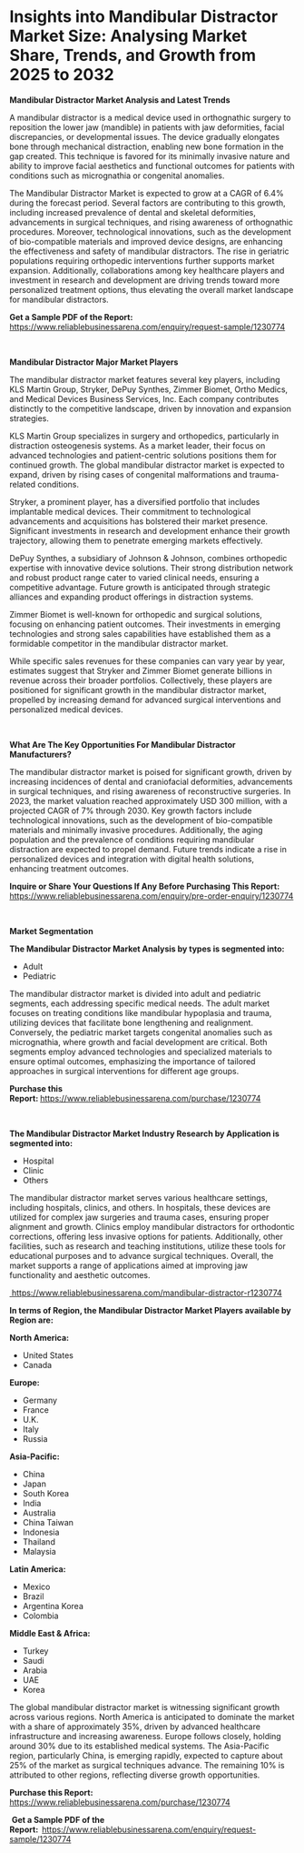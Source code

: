 <p><h1>Insights into Mandibular Distractor Market Size: Analysing Market Share, Trends, and Growth from 2025 to 2032</h1></p><p><strong>Mandibular Distractor Market Analysis and Latest Trends</strong></p>
<p><p>A mandibular distractor is a medical device used in orthognathic surgery to reposition the lower jaw (mandible) in patients with jaw deformities, facial discrepancies, or developmental issues. The device gradually elongates bone through mechanical distraction, enabling new bone formation in the gap created. This technique is favored for its minimally invasive nature and ability to improve facial aesthetics and functional outcomes for patients with conditions such as micrognathia or congenital anomalies.</p><p>The Mandibular Distractor Market is expected to grow at a CAGR of 6.4% during the forecast period. Several factors are contributing to this growth, including increased prevalence of dental and skeletal deformities, advancements in surgical techniques, and rising awareness of orthognathic procedures. Moreover, technological innovations, such as the development of bio-compatible materials and improved device designs, are enhancing the effectiveness and safety of mandibular distractors. The rise in geriatric populations requiring orthopedic interventions further supports market expansion. Additionally, collaborations among key healthcare players and investment in research and development are driving trends toward more personalized treatment options, thus elevating the overall market landscape for mandibular distractors.</p></p>
<p><strong>Get a Sample PDF of the Report:&nbsp;</strong> <a href="https://www.reliablebusinessarena.com/enquiry/request-sample/1230774?utm_campaign=2564&utm_medium=2&utm_source=Github&utm_content=ia&utm_term=13042025&utm_id=mandibular-distractor">https://www.reliablebusinessarena.com/enquiry/request-sample/1230774</a></p>
<p>&nbsp;</p>
<p><strong>Mandibular Distractor Major Market Players</strong></p>
<p><p>The mandibular distractor market features several key players, including KLS Martin Group, Stryker, DePuy Synthes, Zimmer Biomet, Ortho Medics, and Medical Devices Business Services, Inc. Each company contributes distinctly to the competitive landscape, driven by innovation and expansion strategies.</p><p>KLS Martin Group specializes in surgery and orthopedics, particularly in distraction osteogenesis systems. As a market leader, their focus on advanced technologies and patient-centric solutions positions them for continued growth. The global mandibular distractor market is expected to expand, driven by rising cases of congenital malformations and trauma-related conditions.</p><p>Stryker, a prominent player, has a diversified portfolio that includes implantable medical devices. Their commitment to technological advancements and acquisitions has bolstered their market presence. Significant investments in research and development enhance their growth trajectory, allowing them to penetrate emerging markets effectively.</p><p>DePuy Synthes, a subsidiary of Johnson & Johnson, combines orthopedic expertise with innovative device solutions. Their strong distribution network and robust product range cater to varied clinical needs, ensuring a competitive advantage. Future growth is anticipated through strategic alliances and expanding product offerings in distraction systems.</p><p>Zimmer Biomet is well-known for orthopedic and surgical solutions, focusing on enhancing patient outcomes. Their investments in emerging technologies and strong sales capabilities have established them as a formidable competitor in the mandibular distractor market.</p><p>While specific sales revenues for these companies can vary year by year, estimates suggest that Stryker and Zimmer Biomet generate billions in revenue across their broader portfolios. Collectively, these players are positioned for significant growth in the mandibular distractor market, propelled by increasing demand for advanced surgical interventions and personalized medical devices.</p></p>
<p>&nbsp;</p>
<p><strong>What Are The Key Opportunities For Mandibular Distractor Manufacturers?</strong></p>
<p><p>The mandibular distractor market is poised for significant growth, driven by increasing incidences of dental and craniofacial deformities, advancements in surgical techniques, and rising awareness of reconstructive surgeries. In 2023, the market valuation reached approximately USD 300 million, with a projected CAGR of 7% through 2030. Key growth factors include technological innovations, such as the development of bio-compatible materials and minimally invasive procedures. Additionally, the aging population and the prevalence of conditions requiring mandibular distraction are expected to propel demand. Future trends indicate a rise in personalized devices and integration with digital health solutions, enhancing treatment outcomes.</p></p>
<p><strong>Inquire or Share Your Questions If Any Before Purchasing This Report:</strong> <a href="https://www.reliablebusinessarena.com/enquiry/pre-order-enquiry/1230774?utm_campaign=2564&utm_medium=2&utm_source=Github&utm_content=ia&utm_term=13042025&utm_id=mandibular-distractor">https://www.reliablebusinessarena.com/enquiry/pre-order-enquiry/1230774</a></p>
<p>&nbsp;</p>
<p><strong>Market Segmentation</strong></p>
<p><strong>The Mandibular Distractor Market Analysis by types is segmented into:</strong></p>
<p><ul><li>Adult</li><li>Pediatric</li></ul></p>
<p><p>The mandibular distractor market is divided into adult and pediatric segments, each addressing specific medical needs. The adult market focuses on treating conditions like mandibular hypoplasia and trauma, utilizing devices that facilitate bone lengthening and realignment. Conversely, the pediatric market targets congenital anomalies such as micrognathia, where growth and facial development are critical. Both segments employ advanced technologies and specialized materials to ensure optimal outcomes, emphasizing the importance of tailored approaches in surgical interventions for different age groups.</p></p>
<p><strong>Purchase this Report:&nbsp;</strong><a href="https://www.reliablebusinessarena.com/purchase/1230774?utm_campaign=2564&utm_medium=2&utm_source=Github&utm_content=ia&utm_term=13042025&utm_id=mandibular-distractor">https://www.reliablebusinessarena.com/purchase/1230774</a></p>
<p>&nbsp;</p>
<p><strong>The Mandibular Distractor Market Industry Research by Application is segmented into:</strong></p>
<p><ul><li>Hospital</li><li>Clinic</li><li>Others</li></ul></p>
<p><p>The mandibular distractor market serves various healthcare settings, including hospitals, clinics, and others. In hospitals, these devices are utilized for complex jaw surgeries and trauma cases, ensuring proper alignment and growth. Clinics employ mandibular distractors for orthodontic corrections, offering less invasive options for patients. Additionally, other facilities, such as research and teaching institutions, utilize these tools for educational purposes and to advance surgical techniques. Overall, the market supports a range of applications aimed at improving jaw functionality and aesthetic outcomes.</p></p>
<p><a href="https://www.reliablebusinessarena.com/mandibular-distractor-r1230774?utm_campaign=2564&utm_medium=2&utm_source=Github&utm_content=ia&utm_term=13042025&utm_id=mandibular-distractor">&nbsp;https://www.reliablebusinessarena.com/mandibular-distractor-r1230774</a></p>
<p><strong>In terms of Region, the Mandibular Distractor Market Players available by Region are:</strong></p>
<p>
    <p> <strong> North America: </strong>
        <ul>
            <li>United States</li>
            <li>Canada</li>
        </ul>
        </p> 
    <p> <strong> Europe: </strong>
        <ul>
            <li>Germany</li>
            <li>France</li>
            <li>U.K.</li>
            <li>Italy</li>
            <li>Russia</li>
        </ul>
        </p> 
    <p> <strong> Asia-Pacific: </strong>
        <ul>
            <li>China</li>
            <li>Japan</li>
            <li>South Korea</li>
            <li>India</li>
            <li>Australia</li>
            <li>China Taiwan</li>
            <li>Indonesia</li>
            <li>Thailand</li>
            <li>Malaysia</li>
        </ul>
        </p> 
    <p> <strong> Latin America: </strong>
        <ul>
            <li>Mexico</li>
            <li>Brazil</li>
            <li>Argentina Korea</li>
            <li>Colombia</li>
        </ul>
        </p> 
    <p> <strong> Middle East & Africa: </strong>
        <ul>
            <li>Turkey</li>
            <li>Saudi</li>
            <li>Arabia</li>
            <li>UAE</li>
            <li>Korea</li>
        </ul>
    </p>
    </p>
<p><p>The global mandibular distractor market is witnessing significant growth across various regions. North America is anticipated to dominate the market with a share of approximately 35%, driven by advanced healthcare infrastructure and increasing awareness. Europe follows closely, holding around 30% due to its established medical systems. The Asia-Pacific region, particularly China, is emerging rapidly, expected to capture about 25% of the market as surgical techniques advance. The remaining 10% is attributed to other regions, reflecting diverse growth opportunities.</p></p>
<p><strong>Purchase this Report: </strong><a href="https://www.reliablebusinessarena.com/purchase/1230774?utm_campaign=2564&utm_medium=2&utm_source=Github&utm_content=ia&utm_term=13042025&utm_id=mandibular-distractor">https://www.reliablebusinessarena.com/purchase/1230774</a></p>
<p>&nbsp;<strong>Get a Sample PDF of the Report:&nbsp;&nbsp;</strong><a href="https://www.reliablebusinessarena.com/enquiry/request-sample/1230774?utm_campaign=2564&utm_medium=2&utm_source=Github&utm_content=ia&utm_term=13042025&utm_id=mandibular-distractor">https://www.reliablebusinessarena.com/enquiry/request-sample/1230774</a></p>
<p><strong></strong></p>
<p><p></p><p></p><p></p></p>
